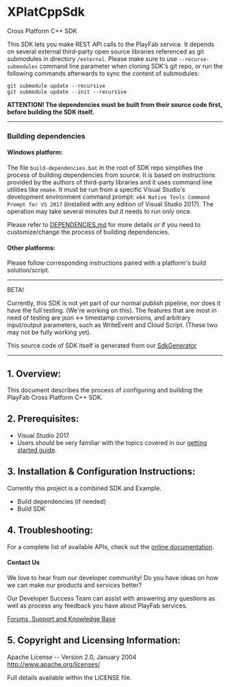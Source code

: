 # XPlatCppSdk
Cross Platform C++ SDK

This SDK lets you make REST API calls to the PlayFab service. It depends on several external third-party open source libraries referenced as git submodules in directory `/external`. Please make sure to use `--recurse-submodules` command line parameter when cloning SDK's git repo, or run the following commands afterwards to sync the content of submodules:

```
git submodule update --recursive
git submodule update --init --recursive
```

**ATTENTION! The dependencies must be built from their source code first, before building the SDK itself.**

---
### Building dependencies
#### Windows platform:
The file `build-dependencies.bat` in the root of SDK repo simplifies the process of building dependencies from source. It is based on instructions provided by the authors of third-party libraries and it uses command line utilities like `nmake`. It must be run from a specific Visual Studio's development environment command prompt: `x64 Native Tools Command Prompt for VS 2017` (installed with any edition of Visual Studio 2017). The operation may take several minutes but it needs to run only once.

Please refer to [DEPENDENCIES.md](DEPENDENCIES.MD) for more details or if you need to customize/change the process of building dependencies.

#### Other platforms:
Please follow corresponding instructions paired with a platform's build solution/script.

---
BETA!

Currently, this SDK is not yet part of our normal publish pipeline, nor does it have the full testing. (We're working on this). The features that are most in need of testing are json <-> timestamp conversions, and arbitrary input/output parameters, such as WriteEvent and Cloud Script. (These two may not be fully working yet).

This source code of SDK itself is generated from our [SdkGenerator](https://github.com/PlayFab/SdkGenerator)

---
## 1. Overview:

This document describes the process of configuring and building the PlayFab Cross Platform C++ SDK.

## 2. Prerequisites:

* Visual Studio 2017
* Users should be very familiar with the topics covered in our [getting started guide](https://api.playfab.com/docs/general-getting-started).

## 3. Installation & Configuration Instructions:

Currently this project is a combined SDK and Example.

* Build dependencies (if needed)
* Build SDK

## 4. Troubleshooting:

For a complete list of available APIs, check out the [online documentation](http://api.playfab.com/Documentation/).

#### Contact Us
We love to hear from our developer community!
Do you have ideas on how we can make our products and services better?

Our Developer Success Team can assist with answering any questions as well as process any feedback you have about PlayFab services.

[Forums, Support and Knowledge Base](https://community.playfab.com/index.html)

## 5. Copyright and Licensing Information:

Apache License --
  Version 2.0, January 2004
  http://www.apache.org/licenses/

  Full details available within the LICENSE file.
